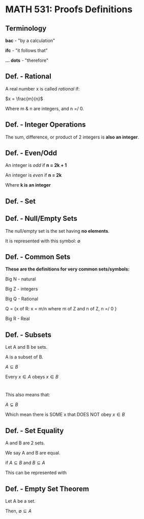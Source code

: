 # MATH 531: Proofs Definitions

## Terminology

**bac** - "by a calculation"

**ifc** - "it follows that"

**... dots** - "therefore"

## Def. - Rational

A real number x is called _rational_ if:

$x = \frac{m}{n}$

Where m & n are integers, and n =/ 0.

## Def. - Integer Operations

The sum, difference, or product of 2 integers is **also an integer**.

## Def. - Even/Odd

An integer is _odd_ if **n = 2k + 1**

An integer is _even_ if **n = 2k**

Where **k is an integer**

## Def. - Set

## Def. - Null/Empty Sets

The null/empty set is the set having **no elements**.

It is represented with this symbol: $\emptyset$

## Def. - Common Sets

**These are the definitions for very common sets/symbols:**

Big N - natural

Big Z - integers

Big Q - Rational

Q = {x of R: x = m/n where m of Z and n of Z, n =/ 0 }

Big R - Real

## Def. - Subsets

Let A and B be sets.

A is a subset of B.

$A \subseteq B$

Every $x \in A$ obeys $x \in B$

#

This also means that:

$A \subsetneq B$

Which mean there is SOME x that DOES NOT obey $x \in B$

## Def. - Set Equality

A and B are 2 sets.

We say A and B are equal.

if $A \subseteq B$ and $B \subseteq A$

This can be represented with

## Def. - Empty Set Theorem

Let A be a set.

Then, $\emptyset \subseteq A$

